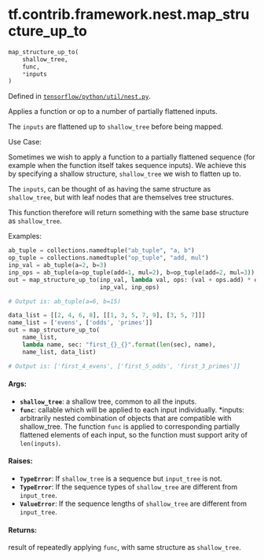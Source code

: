 <div itemscope itemtype="http://developers.google.com/ReferenceObject">
<meta itemprop="name" content="tf.contrib.framework.nest.map_structure_up_to" />
</div>

# tf.contrib.framework.nest.map_structure_up_to

``` python
map_structure_up_to(
    shallow_tree,
    func,
    *inputs
)
```



Defined in [`tensorflow/python/util/nest.py`](https://www.tensorflow.org/code/tensorflow/python/util/nest.py).

Applies a function or op to a number of partially flattened inputs.

The `inputs` are flattened up to `shallow_tree` before being mapped.

Use Case:

Sometimes we wish to apply a function to a partially flattened
sequence (for example when the function itself takes sequence inputs). We
achieve this by specifying a shallow structure, `shallow_tree` we wish to
flatten up to.

The `inputs`, can be thought of as having the same structure as
`shallow_tree`, but with leaf nodes that are themselves tree structures.

This function therefore will return something with the same base structure as
`shallow_tree`.

Examples:

```python
ab_tuple = collections.namedtuple("ab_tuple", "a, b")
op_tuple = collections.namedtuple("op_tuple", "add, mul")
inp_val = ab_tuple(a=2, b=3)
inp_ops = ab_tuple(a=op_tuple(add=1, mul=2), b=op_tuple(add=2, mul=3))
out = map_structure_up_to(inp_val, lambda val, ops: (val + ops.add) * ops.mul,
                          inp_val, inp_ops)

# Output is: ab_tuple(a=6, b=15)
```

```python
data_list = [[2, 4, 6, 8], [[1, 3, 5, 7, 9], [3, 5, 7]]]
name_list = ['evens', ['odds', 'primes']]
out = map_structure_up_to(
    name_list,
    lambda name, sec: "first_{}_{}".format(len(sec), name),
    name_list, data_list)

# Output is: ['first_4_evens', ['first_5_odds', 'first_3_primes']]
```

#### Args:

* <b>`shallow_tree`</b>: a shallow tree, common to all the inputs.
* <b>`func`</b>: callable which will be applied to each input individually.
  *inputs: arbitrarily nested combination of objects that are compatible with
      shallow_tree. The function `func` is applied to corresponding
      partially flattened elements of each input, so the function must support
      arity of `len(inputs)`.


#### Raises:

* <b>`TypeError`</b>: If `shallow_tree` is a sequence but `input_tree` is not.
* <b>`TypeError`</b>: If the sequence types of `shallow_tree` are different from
    `input_tree`.
* <b>`ValueError`</b>: If the sequence lengths of `shallow_tree` are different from
    `input_tree`.


#### Returns:

  result of repeatedly applying `func`, with same structure as
  `shallow_tree`.